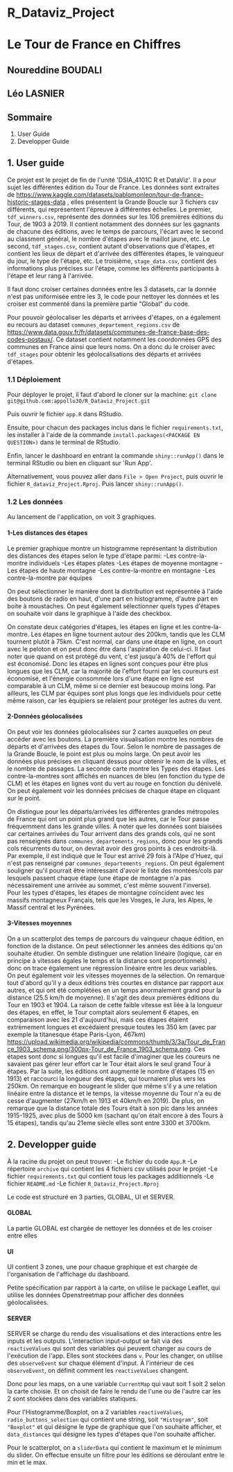 # R_Dataviz_Project
# Le Tour de France en Chiffres

## Noureddine BOUDALI
## Léo LASNIER

## Sommaire
1. User Guide
2. Developper Guide

## 1. User guide

Ce projet est le projet de fin de l'unité 'DSIA_4101C R et DataViz'.
Il a pour sujet les différentes édition du Tour de France. Les données sont extraites de https://www.kaggle.com/datasets/pablomonleon/tour-de-france-historic-stages-data , elles présentent la Grande Boucle sur 3 fichiers csv différents, qui représentent l'épreuve à différentes échelles. 
Le premier, ```tdf_winners.csv```, représente des données sur les 106 premières éditions du Tour, de 1903 à 2019. Il contient notamment des données sur les gagnants de chacune des éditions, avec le temps de parcours, l'écart avec le second au classment général, le nombre d'étapes avec le maillot jaune, etc. 
Le second, ```tdf_stages.csv```, contient autant d'observations que d'étapes, et contient les lieux de départ et d'arrivée des différentes étapes, le vainqueur du jour, le type de l'étape, etc.
Le troisième, ```stage_data.csv```, contient des informations plus précises sur l'étape, comme les différents participants à l'étape et leur rang à l'arrivée.

Il faut donc croiser certaines données entre les 3 datasets, car la donnée n'est pas uniformisée entre les 3, le code pour nettoyer les données et les croiser est commenté dans la première partie "Global" du code.

Pour pouvoir géolocaliser les départs et arrivées d'étapes, on a également eu recours au dataset ```communes_departement_regions.csv``` de https://www.data.gouv.fr/fr/datasets/communes-de-france-base-des-codes-postaux/. Ce dataset contient notamment les coordonnées GPS des communes en France ainsi que leurs noms. On a donc du le croiser avec ```tdf_stages``` pour obtenir les géolocalisations des départs et arrivées d'étapes.

### 1.1 Déploiement

Pour déployer le projet, il faut d'abord le cloner sur la machine:
```git clone git@github.com:appollo30/R_Dataviz_Project.git```

Puis ouvrir le fichier ```app.R``` dans RStudio.

Ensuite, pour chacun des packages inclus dans le fichier ```requirements.txt```, les installer à l'aide de la commande ```install.packages(<PACKAGE EN QUESTION>)``` dans le terminal de RStudio.

Enfin, lancer le dashboard en entrant la commande ```shiny::runApp()``` dans le terminal RStudio ou bien en cliquant sur 'Run App'.

Alternativement, vous pouvez aller dans ```File > Open Project```, puis ouvrir le fichier ```R_dataviz_Project.Rproj```. Puis lancer ```shiny::runApp()```.

### 1.2 Les données

Au lancement de l'application, on voit 3 graphiques.

#### 1-Les distances des étapes
Le premier graphique montre un histogramme représentant la distribution des distances des étapes selon le type d'étape parmi:
-Les contre-la-montre individuels
-Les étapes plates
-Les étapes de moyenne montagne
-Les étapes de haute montagne
-Les contre-la-montre en montagne
-Les contre-la-montre par équipes

On peut sélectionner le manière dont la distribution est représentée à l'aide des boutons de radio en haut, d'une part en histogramme, d'autre part en boite à moustaches. 
On peut également sélectionner quels types d'étapes on souhaite voir dans le graphique à l'aide des checkbox. 

On constate deux catégories d'étapes, les étapes en ligne et les contre-la-montre. Les étapes en ligne tournent autour des 200km, tandis que les CLM tournent plutôt à 75km. C'est normal, car dans une étape en ligne, on court avec le peloton et on peut donc être dans l'aspiration de celui-ci. Il faut noter que quand on est protégé du vent, c'est jusqu'à 40% de l'effort qui est économisé. Donc les étapes en lignes sont conçues pour être plus longues que les CLM, car la majorité de l'effort fourni par les coureurs est économisé, et l'énergie consommée lors d'une étape en ligne est comparable à un CLM, même si ce dernier est beaucoup moins long.
Par ailleurs, les CLM par équipes sont plus longs que les individuels pour cette même raison, car les équipiers se relaient pour protéger les autres du vent.

#### 2-Données géolocalisées
On peut voir les données géolocalisées sur 2 cartes auxquelles on peut accéder avec les boutons. 
La première visualisation montre les nombres de départs et d'arrivées des étapes du Tour. Selon le nombre de passages de la Grande Boucle, le point est plus ou moins large. On peut avoir les données plus précises en cliquant dessus pour obtenir le nom de la villes, et le nombre de passages.
La seconde carte montre les Types des étapes. Les contre-la-montres sont affichés en nuances de bleu (en fonction du type de CLM) et les étapes en lignes vont du vert au rouge en fonction du dénivelé. On peut également voir les données précises de chaque étape en cliquant sur le point.

On distingue pour les départs/arrivées les différentes grandes métropoles de France qui ont un point plus grand que les autres, car le Tour passe fréquemment dans les grande villes. À noter que les données sont biaisées car certaines arrivées du Tour arrivent dans des grands cols, qui ne sont pas renseignés dans ```communes_departements_regions```, donc pour les grands cols récurrents du tour, on devrait avoir des gros points à ces endroits-là. Par exemple, il est indiqué que le Tour est arrivé 29 fois à l'Alpe d'Huez, qui n'est pas renseigné par ```communes_departements_regions```. 
On peut également souligner qu'il pourrait être intéressant d'avoir le liste des montées/cols par lesquels passent chaque étape (une étape de montagne n'a pas nécessairement une arrivée au sommet, c'est même souvent l'inverse).
Pour les types d'étapes, les étapes de montagne coïncident avec les massifs montagneux Français, tels que les Vosges, le Jura, les Alpes, le Massif central et les Pyrénées.

#### 3-Vitesses moyennes
On a un scatterplot des temps de parcours du vainqueur chaque édition, en fonction de la distance. On peut sélectionner les années des éditions qu'on souhaite étudier. On semble distinguer une relation linéaire (logique, car en principe à vitesses égales le temps et la distance sont proportionnels) , donc on trace également une régression linéaire entre les deux variables. On peut également voir les vitesses moyennes de la sélection. 
On remarque tout d'abord qu'il y a deux éditions très courtes en distance par rapport aux autres, et qui ont été complétées en un temps anormalement grand pour la distance (25.5 km/h de moyenne). Il s'agit des deux premières éditions du Tour en 1903 et 1904. La raison de cette faible vitesse est liée à la longueur des étapes, en effet, le Tour comptait alors seulement 6 étapes, en comparaison avec les 21 d'aujourd'hui, mais ces étapes étaient extrèmement longues et excédaient presque toutes les 350 km (avec par exemple la titanesque étape Paris-Lyon, 467km) https://upload.wikimedia.org/wikipedia/commons/thumb/3/3a/Tour_de_France_1903_schema.png/300px-Tour_de_France_1903_schema.png. Ces étapes sont donc si longues qu'il est facile d'imaginer que les coureurs ne savaient pas gérer leur effort car le Tour était alors le seul grand Tour à étapes. Par la suite, les éditions ont augmenté le nombre d'étapes (15 en 1913) et raccourci la longueur des étapes, qui tournaient plus vers les 250km. 
On remarque en bougeant le slider que même s'il y a une relation linéaire entre la distance et le temps, la vitesse moyenne du Tour n'a eu de cesse d'augmenter (27km/h en 1913 et 40km/h en 2019). De plus, on remarque que la distance totale des Tours était à son pic dans les années 1915-1925, avec plus de 5000 km (sachant qu'on était encore à des Tours à 15 étapes), tandis qu'au 21eme siècle elles sont entre 3300 et 3700km.

## 2. Developper guide

À la racine du projet on peut trouver:
-Le fichier du code ```App.R```
-Le répertoire ```archive``` qui contient les 4 fichiers csv utilisés pour le projet
-Le fichier ```requirements.txt``` qui contient tous les packages additionnels
-Le fichier ```README.md```
-Le fichier ```R_Dataviz_Project.Rproj```

Le code est structuré en 3 parties, GLOBAL, UI et SERVER. 

#### GLOBAL
La partie GLOBAL est chargée de nettoyer les données et de les croiser entre elles

#### UI 
UI contient 3 zones, une pour chaque graphique et est chargée de l'organisation de l'affichage du dashboard.

Petite spécification par rapport à la carte, on utilise le package Leaflet, qui utilise les données Openstreetmap pour afficher des données géolocalisées.

#### SERVER
SERVER se charge du rendu des visualisations et des interactions entre les inputs et les outputs. 
L'interaction input-output se fait via des ```reactiveValues``` qui sont des variables qui peuvent changer au cours de l'exécution de l'app. Elles sont stockées dans ```v```. Pour les changer, on utilise des ```observeEvent``` sur chaque élément d'input. 
À l'intérieur de ces ```observeEvent```, on définit comment les ```reactiveValues``` changent.

Donc pour les maps, on a une variable ```CurrentMap``` qui vaut soit 1 soit 2 selon la carte choisie.
Et on choisit de faire le rendu de l'une ou de l'autre car les 2 sont stockées dans des variables statiques.

Pour l'Histogramme/Boxplot, on a 2 variables ```reactiveValues```, ```radio_buttons_selection``` qui contient une string, soit ```"Histogram"```, soit ```"Boxplot"``` et qui désigne le type de graphique que l'on souhaite afficher, et ```data_distances``` qui désigne les types d'étapes que l'on souhaite afficher.

Pour le scatterplot, on a ```sliderData``` qui contient le maximum et le minimum du slider. On effectue ensuite un filtre pour les éditions se déroulant entre le min et le max.